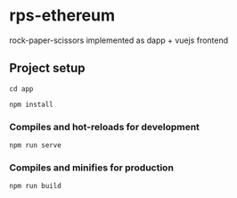 # rps-ethereum

rock-paper-scissors implemented as dapp + vuejs frontend

## Project setup
```
cd app
```
```
npm install
```

### Compiles and hot-reloads for development
```
npm run serve
```

### Compiles and minifies for production
```
npm run build
```
